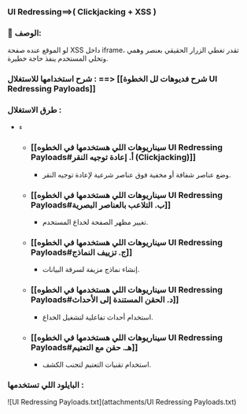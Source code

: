 ### UI Redressing==>( Clickjacking + XSS )  
### 📌 **الوصف**:  
لو الموقع عنده صفحة XSS داخل iframe، تقدر تغطي الزرار الحقيقي بعنصر وهمي وتخلي المستخدم ينفذ حاجة خطيرة.


### شرح استخدامها للاستغلال  : ==> [[شرح فديوهات لل الخطوة  UI Redressing Payloads]]


### طرق الاستغلال :
- ء
	- ###    [[سيناريوهات اللي هستخدمها في الخطوه   UI Redressing Payloads#أ. إعادة توجيه النقر (Clickjacking)]]
		- وضع عناصر شفافة أو مخفية فوق عناصر شرعية لإعادة توجيه النقر.
	- ###   [[سيناريوهات اللي هستخدمها في الخطوه   UI Redressing Payloads#ب. التلاعب بالعناصر البصرية]]
		- تغيير مظهر الصفحة لخداع المستخدم.
	- ### [[سيناريوهات اللي هستخدمها في الخطوه   UI Redressing Payloads#ج. تزييف النماذج]]
		- إنشاء نماذج مزيفة لسرقة البيانات.
	- ###   [[سيناريوهات اللي هستخدمها في الخطوه   UI Redressing Payloads#د. الحقن المستندة إلى الأحداث]]
		- استخدام أحداث تفاعلية لتشغيل الخداع.
	- ###  [[سيناريوهات اللي هستخدمها في الخطوه   UI Redressing Payloads#هـ. حقن مع التعتيم]]
		- استخدام تقنيات التعتيم لتجنب الكشف.
### البايلود اللي تستخدمها :

![UI Redressing Payloads.txt](attachments/UI Redressing Payloads.txt)
